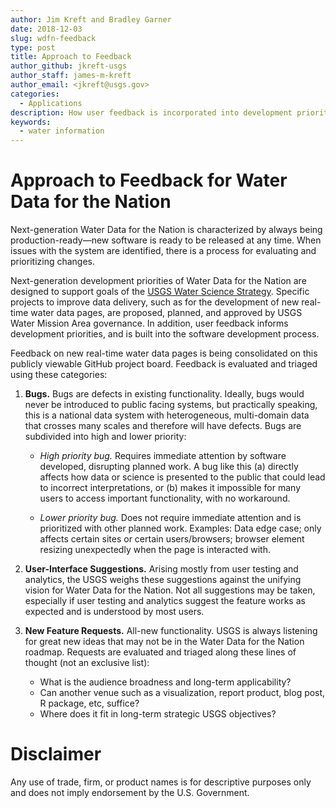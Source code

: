 ```yaml
---
author: Jim Kreft and Bradley Garner
date: 2018-12-03
slug: wdfn-feedback
type: post
title: Approach to Feedback
author_github: jkreft-usgs
author_staff: james-m-kreft
author_email: <jkreft@usgs.gov>
categories:
  - Applications
description: How user feedback is incorporated into development priorities for USGS Water Data for the Nation. 
keywords:
  - water information
---
```

Approach to Feedback for Water Data for the Nation
=======

Next-generation Water Data for the Nation is characterized by always being production-ready—new software is ready to be released at any time. When issues with the system are identified, there is a process for evaluating and prioritizing changes.

Next-generation development priorities of Water Data for the Nation are designed to support goals of the [USGS Water Science Strategy](https://pubs.usgs.gov/circ/1383g/). Specific projects to improve data delivery, such as for the development of new real-time water data pages, are proposed, planned, and approved by USGS Water Mission Area governance. In addition, user feedback informs development priorities, and is built into the software development process. 

Feedback on new real-time water data pages is being consolidated on this publicly viewable GitHub project board. Feedback is evaluated and triaged using these categories:

1. **Bugs.**  Bugs are defects in existing functionality. Ideally, bugs would never be introduced to public facing systems, but practically speaking, this is a national data system with heterogeneous, multi-domain data that crosses many scales and therefore will have defects. Bugs are subdivided into high and lower priority:

	* *High priority bug.*  Requires immediate attention by software developed, disrupting planned work. A bug like this (a) directly affects how data or science is presented to the public that could lead to incorrect interpretations, or (b) makes it impossible for many users to access important functionality, with no workaround.

	* *Lower priority bug.*  Does not require immediate attention and is prioritized with other planned work. Examples: Data edge case; only affects certain sites or certain users/browsers; browser element resizing unexpectedly when the page is interacted with.

2. **User-Interface Suggestions.**  Arising mostly from user testing and analytics, the USGS weighs these suggestions against the unifying vision for Water Data for the Nation. Not all suggestions may be taken, especially if user testing and analytics suggest the feature works as expected and is understood by most users.

3. **New Feature Requests.**  All-new functionality.  USGS is always listening for great new ideas that may not be in the Water Data for the Nation roadmap. Requests are evaluated and triaged along these lines of thought (not an exclusive list):

	* What is the audience broadness and long-term applicability?
	* Can another venue such as a visualization, report product, blog post, R package, etc, suffice?
	* Where does it fit in long-term strategic USGS objectives?


Disclaimer
==========
Any use of trade, firm, or product names is for descriptive purposes only and does not imply endorsement by the U.S. Government.
